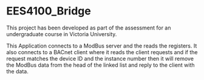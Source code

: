# EES4100_Bridge
This project has been developed as part of the assessment for an undergraduate course in Victoria University.

This Application connects to a ModBus server and the reads
the registers. It also connects to a BACnet client where it reads
the client requests and if the request matches the device ID and
the instance number then it will remove the ModBus data from the
head of the linked list and reply to the client with the data.
